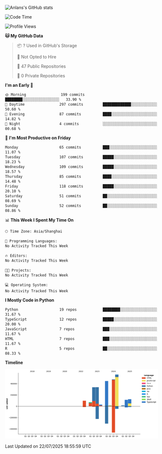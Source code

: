 <!-- ![Anlans's GitHub stats](https://github-readme-stats.vercel.app/api?username=Anlans) -->
![Anlans's GitHub stats](https://github-readme-stats.vercel.app/api?username=Anlans&rank_icon=github)

<!--START_SECTION:waka-->
![Code Time](http://img.shields.io/badge/Code%20Time-0%20secs-blue)

![Profile Views](http://img.shields.io/badge/Profile%20Views-2-blue)

**🐱 My GitHub Data** 

> 📦 ? Used in GitHub's Storage 
 > 
> 🚫 Not Opted to Hire
 > 
> 📜 47 Public Repositories 
 > 
> 🔑 0 Private Repositories 
 > 
**I'm an Early 🐤** 

```text
🌞 Morning                199 commits         ████████░░░░░░░░░░░░░░░░░   33.90 % 
🌆 Daytime                297 commits         █████████████░░░░░░░░░░░░   50.60 % 
🌃 Evening                87 commits          ████░░░░░░░░░░░░░░░░░░░░░   14.82 % 
🌙 Night                  4 commits           ░░░░░░░░░░░░░░░░░░░░░░░░░   00.68 % 
```
📅 **I'm Most Productive on Friday** 

```text
Monday                   65 commits          ███░░░░░░░░░░░░░░░░░░░░░░   11.07 % 
Tuesday                  107 commits         █████░░░░░░░░░░░░░░░░░░░░   18.23 % 
Wednesday                109 commits         █████░░░░░░░░░░░░░░░░░░░░   18.57 % 
Thursday                 85 commits          ████░░░░░░░░░░░░░░░░░░░░░   14.48 % 
Friday                   118 commits         █████░░░░░░░░░░░░░░░░░░░░   20.10 % 
Saturday                 51 commits          ██░░░░░░░░░░░░░░░░░░░░░░░   08.69 % 
Sunday                   52 commits          ██░░░░░░░░░░░░░░░░░░░░░░░   08.86 % 
```


📊 **This Week I Spent My Time On** 

```text
🕑︎ Time Zone: Asia/Shanghai

💬 Programming Languages: 
No Activity Tracked This Week

🔥 Editors: 
No Activity Tracked This Week

🐱‍💻 Projects: 
No Activity Tracked This Week

💻 Operating System: 
No Activity Tracked This Week
```

**I Mostly Code in Python** 

```text
Python                   19 repos            ████████░░░░░░░░░░░░░░░░░   31.67 % 
TypeScript               12 repos            █████░░░░░░░░░░░░░░░░░░░░   20.00 % 
JavaScript               7 repos             ███░░░░░░░░░░░░░░░░░░░░░░   11.67 % 
HTML                     7 repos             ███░░░░░░░░░░░░░░░░░░░░░░   11.67 % 
R                        5 repos             ██░░░░░░░░░░░░░░░░░░░░░░░   08.33 % 
```



**Timeline**

![Lines of Code chart](https://raw.githubusercontent.com/Anlans/Anlans/main/assets/bar_graph.png)


 Last Updated on 22/07/2025 18:55:59 UTC
<!--END_SECTION:waka-->
